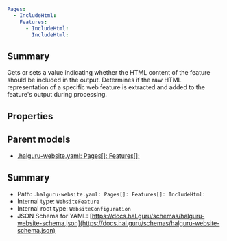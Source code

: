 <!--
title: IncludeHtml
version: 1.0.0+985fa281609b0afa8cea033581aabacb4efd2baa
generated: true
date: 2025-04-05T18:56:52Z
node: This file is generated by the command-line program: `halguru manual --generate-docs`
-->


```yaml
Pages:
  - IncludeHtml:
    Features:
      - IncludeHtml:
        IncludeHtml:
```

## Summary

Gets or sets a value indicating whether the HTML content of the feature should be included in the output.
Determines if the raw HTML representation of a specific web feature is extracted and added to the feature's output during processing.

## Properties


## Parent models

* [.halguru-website.yaml: Pages[]: Features[]:]((website)-pages-list-features-list.md)
## Summary

* Path: `.halguru-website.yaml: Pages[]: Features[]: IncludeHtml:`
* Internal type: `WebsiteFeature`
* Internal root type: `WebsiteConfiguration`
* JSON Schema for YAML: [https://docs.hal.guru/schemas/halguru-website-schema.json](https://docs.hal.guru/schemas/halguru-website-schema.json)
